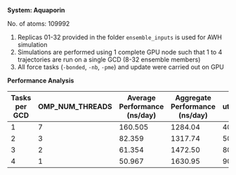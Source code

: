 **System: Aquaporin**

No. of atoms: 109992

1. Replicas 01-32 provided in the folder `ensemble_inputs` is used for AWH simulation
2. Simulations are performed using 1 complete GPU node such that 1 to 4 trajectories are run on a single GCD (8-32 ensemble members)
3. All force tasks (`-bonded`, `-nb`, `-pme`) and update were carried out on GPU

**Performance Analysis**

| Tasks per GCD |  OMP_NUM_THREADS   | Average Performance (ns/day) | Aggregate Performance (ns/day) | GPU utilization (%) | Job ID  |
|---------------|--------------------|------------------------------|--------------------------------|---------------------|---------|
|       1       |        7           |       160.505                |      1284.04                   |  40                 | 5733306 |
|       2       |        3           |        82.359                |      1317.74                   |  50                 | 5733528 |
|       3       |        2           |        61.354                |      1472.50                   |  80                 | 5733538 |
|       4       |        1           |        50.967                |      1630.95                   |  90                 | 5733550 |
